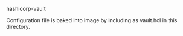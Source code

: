 hashicorp-vault

Configuration file is baked into image by including as vault.hcl in this directory.
